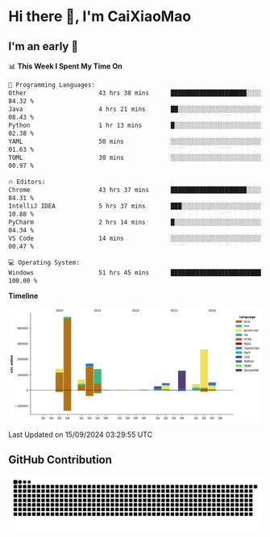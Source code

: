 # Hi there 👋, I'm CaiXiaoMao

## I'm an early 🐤
<!--START_SECTION:waka-->
📊 **This Week I Spent My Time On** 

```text
💬 Programming Languages: 
Other                    43 hrs 38 mins      █████████████████████░░░░   84.32 % 
Java                     4 hrs 21 mins       ██░░░░░░░░░░░░░░░░░░░░░░░   08.43 % 
Python                   1 hr 13 mins        █░░░░░░░░░░░░░░░░░░░░░░░░   02.38 % 
YAML                     50 mins             ░░░░░░░░░░░░░░░░░░░░░░░░░   01.63 % 
TOML                     30 mins             ░░░░░░░░░░░░░░░░░░░░░░░░░   00.97 % 

🔥 Editors: 
Chrome                   43 hrs 37 mins      █████████████████████░░░░   84.31 % 
IntelliJ IDEA            5 hrs 37 mins       ███░░░░░░░░░░░░░░░░░░░░░░   10.88 % 
PyCharm                  2 hrs 14 mins       █░░░░░░░░░░░░░░░░░░░░░░░░   04.34 % 
VS Code                  14 mins             ░░░░░░░░░░░░░░░░░░░░░░░░░   00.47 % 

💻 Operating System: 
Windows                  51 hrs 45 mins      █████████████████████████   100.00 % 
```

**Timeline**

![Lines of Code chart](https://raw.githubusercontent.com/caixiaomao/caixiaomao/main/assets/bar_graph.png)


 Last Updated on 15/09/2024 03:29:55 UTC
<!--END_SECTION:waka-->

## GitHub Contribution
<picture>
  <source media="(prefers-color-scheme: dark)" srcset="/dist/snake/github-contribution-grid-snake-dark.svg" />
  <source media="(prefers-color-scheme: light)" srcset="/dist/snake/github-contribution-grid-snake.svg" />
  <img alt="github contribution grid snake animation" src="/dist/snake/github-contribution-grid-snake.svg" />
</picture>
